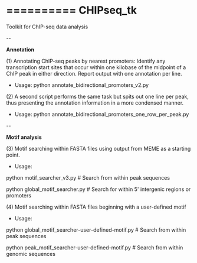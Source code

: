 ==========
CHIPseq_tk
==========

Toolkit for ChIP-seq data analysis

-- 

**Annotation** 

(1) Annotating ChIP-seq peaks by nearest promoters: Identify any transcription start sites 
that occur within one kilobase of the midpoint of a ChIP peak in either direction. 
Report output with one annotation per line. 

* Usage: python annotate_bidirectional_promoters_v2.py 

(2) A second script performs the same task but spits out one line per peak, thus 
presenting the annotation information in a more condensed manner. 

* Usage: python annotate_bidirectional_promoters_one_row_per_peak.py

--

**Motif analysis**

(3) Motif searching within FASTA files using output from MEME as a starting point.

* Usage: 

python motif_searcher_v3.py # Search from within peak sequences

python global_motif_searcher.py # Search for within 5' intergenic regions or promoters

(4) Motif searching within FASTA files beginning with a user-defined motif

* Usage: 

python global_motif_searcher-user-defined-motif.py # Search from within peak sequences

python peak_motif_searcher-user-defined-motif.py # Search from within genomic sequences 
